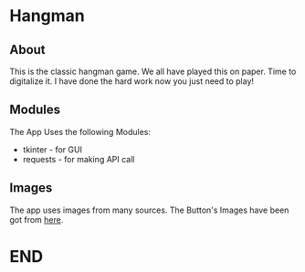 # Hangman

## About

This is the classic hangman game. We all have played this on paper. Time to digitalize it. I have done the hard work now you just need to play!

## Modules

The App Uses the following Modules:

* tkinter - for GUI
* requests - for making API call

## Images

The app uses images from many sources. The Button's Images have been got from [here].

# END

[here]: https://buttonoptimizer.com/ "here"
